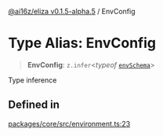 [@ai16z/eliza v0.1.5-alpha.5](../index.md) / EnvConfig

# Type Alias: EnvConfig

> **EnvConfig**: `z.infer`\<*typeof* [`envSchema`](../variables/envSchema.md)\>

Type inference

## Defined in

[packages/core/src/environment.ts:23](https://github.com/0xHoneyJar/thj-agents/blob/main/packages/core/src/environment.ts#L23)
